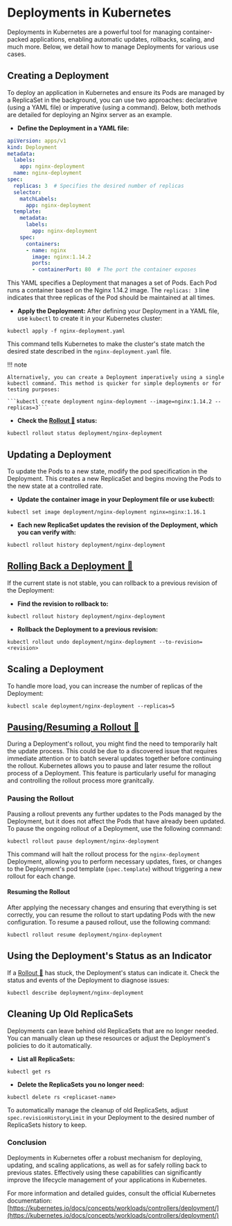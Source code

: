 # Deployments in Kubernetes

Deployments in Kubernetes are a powerful tool for managing container-packed applications, enabling automatic updates, rollbacks, scaling, and much more. Below, we detail how to manage Deployments for various use cases.

## Creating a Deployment

To deploy an application in Kubernetes and ensure its Pods are managed by a ReplicaSet in the background, you can use two approaches: declarative (using a YAML file) or imperative (using a command). Below, both methods are detailed for deploying an Nginx server as an example.

- **Define the Deployment in a YAML file:**

```yaml
apiVersion: apps/v1
kind: Deployment
metadata:
  labels:
    app: nginx-deployment
  name: nginx-deployment
spec:
  replicas: 3  # Specifies the desired number of replicas
  selector:
    matchLabels:
      app: nginx-deployment
  template:
    metadata:
      labels:
        app: nginx-deployment
    spec:
      containers:
      - name: nginx
        image: nginx:1.14.2
        ports:
        - containerPort: 80  # The port the container exposes

```
This YAML specifies a Deployment that manages a set of Pods. Each Pod runs a container based on the Nginx 1.14.2 image. The `replicas: 3` line indicates that three replicas of the Pod should be maintained at all times.

- **Apply the Deployment:**
After defining your Deployment in a YAML file, use `kubectl` to create it in your Kubernetes cluster:

```shell
kubectl apply -f nginx-deployment.yaml
``` 
This command tells Kubernetes to make the cluster's state match the desired state described in the `nginx-deployment.yaml` file.

!!! note

    Alternatively, you can create a Deployment imperatively using a single kubectl command. This method is quicker for simple deployments or for testing purposes:

    ```kubectl create deployment nginx-deployment --image=nginx:1.14.2 --replicas=3```

- **Check the [Rollout 📝](./deployments-rollouts.md#monitoring-rollouts) status:**

```shell
kubectl rollout status deployment/nginx-deployment
```

## Updating a Deployment

To update the Pods to a new state, modify the pod specification in the Deployment. This creates a new ReplicaSet and begins moving the Pods to the new state at a controlled rate.

- **Update the container image in your Deployment file or use kubectl:**

```shell
kubectl set image deployment/nginx-deployment nginx=nginx:1.16.1
```

- **Each new ReplicaSet updates the revision of the Deployment, which you can verify with:**

```shell
kubectl rollout history deployment/nginx-deployment
```

## [Rolling Back a Deployment 📝](./deployments-rollouts.md#managing-rollback)

If the current state is not stable, you can rollback to a previous revision of the Deployment:

- **Find the revision to rollback to:**

```shell
kubectl rollout history deployment/nginx-deployment
```

- **Rollback the Deployment to a previous revision:**

```shell
kubectl rollout undo deployment/nginx-deployment --to-revision=<revision>
```

## Scaling a Deployment

To handle more load, you can increase the number of replicas of the Deployment:

```shell
kubectl scale deployment/nginx-deployment --replicas=5
```

## [Pausing/Resuming a Rollout 📝](./deployments-rollouts.md#pausing-and-resuming-rollouts)

During a Deployment's rollout, you might find the need to temporarily halt the update process. This could be due to a discovered issue that requires immediate attention or to batch several updates together before continuing the rollout. Kubernetes allows you to pause and later resume the rollout process of a Deployment. This feature is particularly useful for managing and controlling the rollout process more granitcally.

### Pausing the Rollout

Pausing a rollout prevents any further updates to the Pods managed by the Deployment, but it does not affect the Pods that have already been updated. To pause the ongoing rollout of a Deployment, use the following command:

```shell
kubectl rollout pause deployment/nginx-deployment
```

This command will halt the rollout process for the `nginx-deployment` Deployment, allowing you to perform necessary updates, fixes, or changes to the Deployment's pod template (`spec.template`) without triggering a new rollout for each change.

#### Resuming the Rollout

After applying the necessary changes and ensuring that everything is set correctly, you can resume the rollout to start updating Pods with the new configuration. To resume a paused rollout, use the following command:

```shell
kubectl rollout resume deployment/nginx-deployment
```


## Using the Deployment's Status as an Indicator

If a [Rollout 📝](./deployments-rollouts.md) has stuck, the Deployment's status can indicate it. Check the status and events of the Deployment to diagnose issues:

```shell
kubectl describe deployment/nginx-deployment
```

## Cleaning Up Old ReplicaSets

Deployments can leave behind old ReplicaSets that are no longer needed. You can manually clean up these resources or adjust the Deployment's policies to do it automatically.

- **List all ReplicaSets:**

```shell
kubectl get rs
```

- **Delete the ReplicaSets you no longer need:**

```shell
kubectl delete rs <replicaset-name>
```

To automatically manage the cleanup of old ReplicaSets, adjust `spec.revisionHistoryLimit` in your Deployment to the desired number of ReplicaSets history to keep.

### Conclusion

Deployments in Kubernetes offer a robust mechanism for deploying, updating, and scaling applications, as well as for safely rolling back to previous states. Effectively using these capabilities can significantly improve the lifecycle management of your applications in Kubernetes.

For more information and detailed guides, consult the official Kubernetes documentation: [https://kubernetes.io/docs/concepts/workloads/controllers/deployment/](https://kubernetes.io/docs/concepts/workloads/controllers/deployment/)
